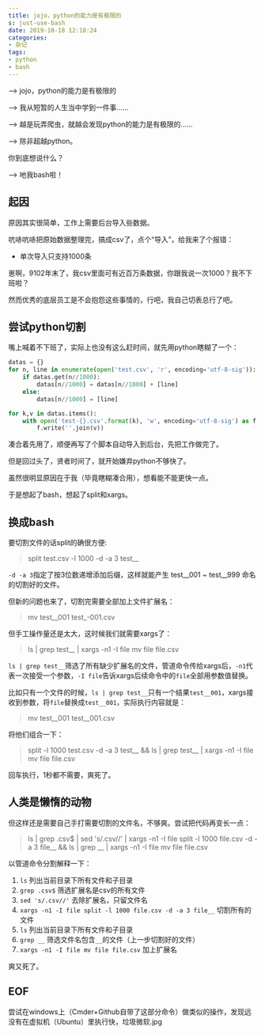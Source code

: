 ```yaml
---
title: jojo，python的能力是有极限的
s: just-use-bash
date: 2019-10-18 12:18:24
categories:
- 杂记
tags:
- python
- bash
---
```


--> jojo，python的能力是有极限的

--> 我从短暂的人生当中学到一件事......

--> 越是玩弄爬虫，就越会发现python的能力是有极限的......

--> 除非超越python。

你到底想说什么？

--> 吔我bash啦！

<!-- more -->
## 起因

原因其实很简单，工作上需要后台导入些数据。

吭哧吭哧把原始数据整理完，搞成csv了，点个“导入”，给我来了个报错：

* 单次导入只支持1000条

崽啊，9102年末了，我csv里面可有近百万条数据，你跟我说一次1000？我不下班啦？

然而优秀的底层员工是不会抱怨这些事情的，行吧，我自己切表总行了吧。

## 尝试python切割

嘴上喊着不下班了，实际上也没有这么赶时间，就先用python瞎糊了一个：

```python
datas = {}
for n, line in enumerate(open('test.csv', 'r', encoding='utf-8-sig')):
    if datas.get(n//1000):
        datas[n//1000] = datas[n//1000] + [line]
    else:
        datas[n//1000] = [line]

for k,v in datas.items():
    with open('test-{}.csv'.format(k), 'w', encoding='utf-8-sig') as f:
        f.write(''.join(v))
```

凑合着先用了，顺便再写了个脚本自动导入到后台，先把工作做完了。

但是回过头了，贤者时间了，就开始嫌弃python不够快了。

虽然很明显原因在于我（毕竟瞎糊凑合用），想看能不能更快一点。

于是想起了bash，想起了split和xargs。

## 换成bash

要切割文件的话split的确很方便:

> split test.csv -l 1000 -d -a 3 test__

`-d -a 3`指定了按3位数递增添加后缀，这样就能产生 test__001 ~ test__999 命名的切割好的文件。

但新的问题也来了，切割完需要全部加上文件扩展名：

> mv test__001 test_-001.csv

但手工操作量还是太大，这时候我们就需要xargs了：

> ls | grep test__ | xargs -n1 -I file mv file file.csv

`ls | grep test__`筛选了所有缺少扩展名的文件，管道命令传给xargs后，`-n1`代表一次接受一个参数，`-I file`告诉xargs后续命令中的`file`全部用参数值替换。

比如只有一个文件的时候，`ls | grep test__`只有一个结果`test__001`，xargs接收到参数，将`file`替换成`test__001`，实际执行内容就是：

> mv test__001 test__001.csv

将他们组合一下：

> split -l 1000 test.csv -d -a 3 test__ && ls | grep test__ | xargs -n1 -I file mv file file.csv

回车执行，1秒都不需要，爽死了。

## 人类是懒惰的动物

但这样还是需要自己手打需要切割的文件名，不够爽。尝试把代码再变长一点：

> ls | grep .csv$ | sed 's/.csv//' | xargs -n1 -I file split -l 1000 file.csv -d -a 3 file__ && ls | grep __ | xargs -n1 -I file mv file file.csv

以管道命令分割解释一下：

1. `ls` 列出当前目录下所有文件和子目录
2. `grep .csv$` 筛选扩展名是csv的所有文件
3. `sed 's/.csv//'` 去除扩展名，只留文件名
4. `xargs -n1 -I file split -l 1000 file.csv -d -a 3 file__` 切割所有的文件
5. `ls` 列出当前目录下所有文件和子目录
6. `grep __` 筛选文件名包含`__`的文件（上一步切割好的文件）
7. `xargs -n1 -I file mv file file.csv` 加上扩展名

爽又死了。

## EOF

尝试在windows上（Cmder+Github自带了这部分命令）做类似的操作，发现远没有在虚拟机（Ubuntu）里执行快，垃圾微软.jpg